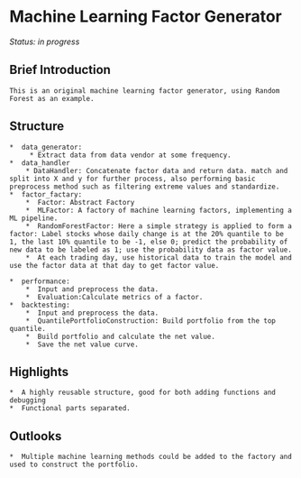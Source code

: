 # Machine Learning Factor Generator

*Status: in progress*

## Brief Introduction

	This is an original machine learning factor generator, using Random Forest as an example.
	
## Structure
	*  data_generator:
		 * Extract data from data vendor at some frequency.
	*  data_handler
		* DataHandler: Concatenate factor data and return data. match and split into X and y for further process, also performing basic preprocess method such as filtering extreme values and standardize.
	*  factor_factary:
		*  Factor: Abstract Factory
		*  MLFactor: A factory of machine learning factors, implementing a ML pipeline.
		*  RandomForestFactor: Here a simple strategy is applied to form a factor: Label stocks whose daily change is at the 20% quantile to be 1, the last 10% quantile to be -1, else 0; predict the probability of new data to be labeled as 1; use the probability data as factor value.
		*  At each trading day, use historical data to train the model and use the factor data at that day to get factor value.
	
	*  performance:
		*  Input and preprocess the data.
		*  Evaluation:Calculate metrics of a factor.
	*  backtesting: 
		*  Input and preprocess the data.
		*  QuantilePortfolioConstruction: Build portfolio from the top quantile.
		*  Build portfolio and calculate the net value.
		*  Save the net value curve.



## Highlights
	*  A highly reusable structure, good for both adding functions and debugging
	*  Functional parts separated.

## Outlooks
	*  Multiple machine learning methods could be added to the factory and used to construct the portfolio.
	
